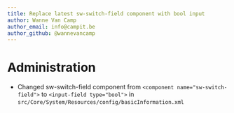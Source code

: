 ```yaml
---
title: Replace latest sw-switch-field component with bool input
author: Wanne Van Camp
author_email: info@campit.be
author_github: @wannevancamp
---
```


# Administration
* Changed sw-switch-field component from `<component name="sw-switch-field">` to `<input-field type="bool">` in `src/Core/System/Resources/config/basicInformation.xml`
